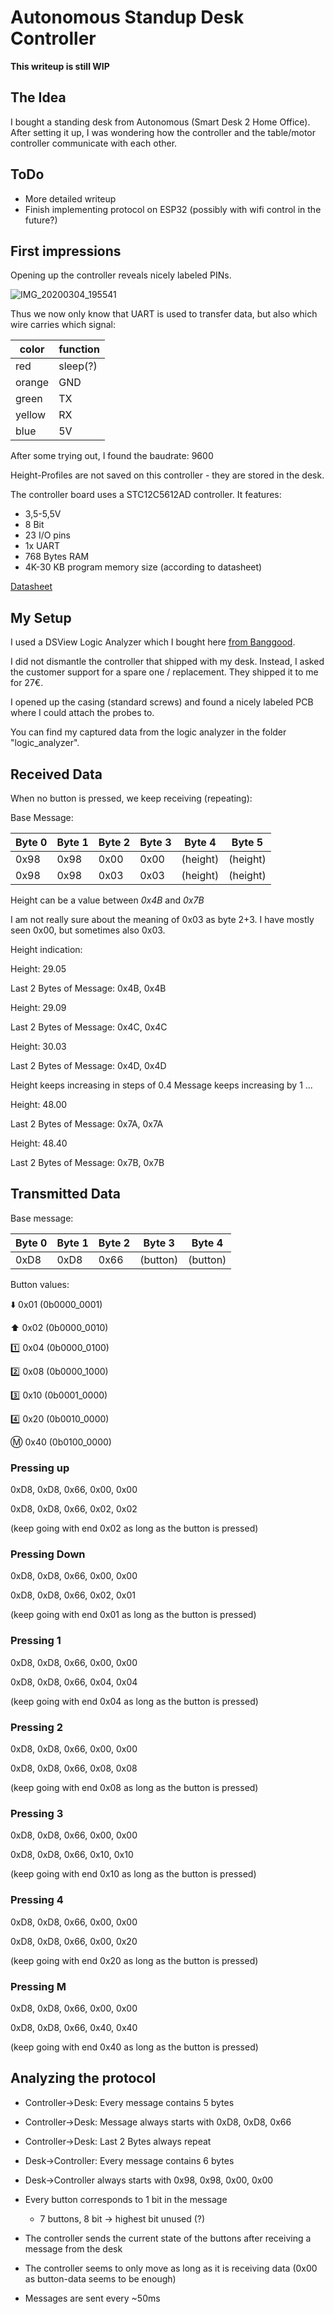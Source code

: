 # Autonomous Standup Desk Controller

**This writeup is still WIP**

## The Idea

I bought a standing desk from Autonomous (Smart Desk 2 Home Office). After setting it up, I was wondering how the controller and the table/motor controller communicate with each other.

## ToDo

- More detailed writeup
- Finish implementing protocol on ESP32 (possibly with wifi control in the future?)

## First impressions

Opening up the controller reveals nicely labeled PINs.

![IMG_20200304_195541](IMG_20200304_195541.jpg)

Thus we now only know that UART is used to transfer data, but also which wire carries which signal:

| color  | function |
| ------ | -------- |
| red    | sleep(?) |
| orange | GND      |
| green  | TX       |
| yellow | RX       |
| blue   | 5V       |

After some trying out, I found the baudrate: 9600

Height-Profiles are not saved on this controller - they are stored in the desk.

The controller board uses a STC12C5612AD controller. It features:

- 3,5-5,5V
- 8 Bit
- 23 I/O pins
- 1x UART
- 768 Bytes RAM
- 4K-30 KB program memory size (according to datasheet)

[Datasheet](https://www.datasheet4u.com/datasheet-pdf/STC/STC12C5612AD/pdf.php?id=853205)

## My Setup

I used a DSView Logic Analyzer which I bought here [from Banggood](https://www.banggood.com/DSLogic-Logic-Analyzer-16-Channels-400M-Sampling-USB-based-Debugging-Logic-Analyzer-p-1200454.html).

I did not dismantle the controller that shipped with my desk. Instead, I asked the customer support for a spare one / replacement. They shipped it to me for 27€.

I opened up the casing (standard screws) and found a nicely labeled PCB where I could attach the probes to. 

You can find my captured data from the logic analyzer in the folder "logic_analyzer".

## Received Data

When no button is pressed, we keep receiving (repeating):

Base Message:

| Byte 0 | Byte 1 | Byte 2 | Byte 3 | Byte 4   | Byte 5   |
| ------ | ------ | ------ | ------ | -------- | -------- |
| 0x98   | 0x98   | 0x00   | 0x00   | (height) | (height) |
| 0x98   | 0x98   | 0x03   | 0x03   | (height) | (height) |

Height can be a value between *0x4B* and *0x7B*

I am not really sure about the meaning of 0x03 as byte 2+3. I have mostly seen 0x00, but sometimes also 0x03.



Height indication:

Height: 29.05

Last 2 Bytes of Message: 0x4B, 0x4B



Height: 29.09

Last 2 Bytes of Message: 0x4C, 0x4C



Height: 30.03

Last 2 Bytes of Message: 0x4D, 0x4D



Height keeps increasing in steps of 0.4
Message keeps increasing by 1
...



Height: 48.00

Last 2 Bytes of Message: 0x7A, 0x7A



Height: 48.40

Last 2 Bytes of Message: 0x7B, 0x7B

## Transmitted Data

Base message:

| Byte 0 | Byte 1 | Byte 2 | Byte 3   | Byte 4   |
| ------ | ------ | ------ | -------- | -------- |
| 0xD8   | 0xD8   | 0x66   | (button) | (button) |

Button values:

:arrow_down: 0x01 (0b0000_0001)

:arrow_up: 0x02 (0b0000_0010)

:one: 0x04 (0b0000_0100)

:two: 0x08 (0b0000_1000)

:three: 0x10 (0b0001_0000)

:four: 0x20 (0b0010_0000)

:m: 0x40 (0b0100_0000)



### Pressing up

0xD8, 0xD8, 0x66, 0x00, 0x00

0xD8, 0xD8, 0x66, 0x02, 0x02

(keep going with end 0x02 as long as the button is pressed)

### Pressing Down

0xD8, 0xD8, 0x66, 0x00, 0x00

0xD8, 0xD8, 0x66, 0x02, 0x01

(keep going with end 0x01 as long as the button is pressed)

### Pressing 1

0xD8, 0xD8, 0x66, 0x00, 0x00

0xD8, 0xD8, 0x66, 0x04, 0x04

(keep going with end 0x04 as long as the button is pressed)

### Pressing 2

0xD8, 0xD8, 0x66, 0x00, 0x00

0xD8, 0xD8, 0x66, 0x08, 0x08

(keep going with end 0x08 as long as the button is pressed)

### Pressing 3

0xD8, 0xD8, 0x66, 0x00, 0x00

0xD8, 0xD8, 0x66, 0x10, 0x10

(keep going with end 0x10 as long as the button is pressed)

### Pressing 4

0xD8, 0xD8, 0x66, 0x00, 0x00

0xD8, 0xD8, 0x66, 0x00, 0x20

(keep going with end 0x20 as long as the button is pressed)

### Pressing M

0xD8, 0xD8, 0x66, 0x00, 0x00

0xD8, 0xD8, 0x66, 0x40, 0x40

(keep going with end 0x40 as long as the button is pressed)

## Analyzing the protocol

- Controller->Desk: Every message contains 5 bytes
- Controller->Desk: Message always starts with 0xD8, 0xD8, 0x66
- Controller->Desk: Last 2 Bytes always repeat
- Desk->Controller: Every message contains 6 bytes
- Desk->Controller always starts with 0x98, 0x98, 0x00, 0x00
- Every button corresponds to 1 bit in the message

  - 7 buttons, 8 bit -> highest bit unused (?)
- The controller sends the current state of the buttons after receiving a message from the desk
- The controller seems to only move as long as it is receiving data (0x00 as button-data seems to be enough)
- Messages are sent every ~50ms


